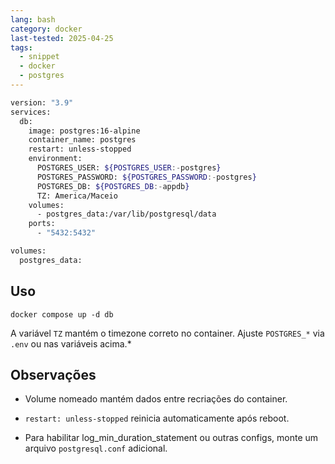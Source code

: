 ```yaml
---
lang: bash
category: docker
last-tested: 2025-04-25
tags:
  - snippet
  - docker
  - postgres
---
```


```bash
version: "3.9"
services:
  db:
    image: postgres:16-alpine
    container_name: postgres
    restart: unless-stopped
    environment:
      POSTGRES_USER: ${POSTGRES_USER:-postgres}
      POSTGRES_PASSWORD: ${POSTGRES_PASSWORD:-postgres}
      POSTGRES_DB: ${POSTGRES_DB:-appdb}
      TZ: America/Maceio
    volumes:
      - postgres_data:/var/lib/postgresql/data
    ports:
      - "5432:5432"

volumes:
  postgres_data:
```

## Uso

```
docker compose up -d db
```

A variável `TZ` mantém o timezone correto no container. Ajuste `POSTGRES_*` via `.env` ou nas variáveis acima.*

## Observações

- Volume nomeado mantém dados entre recriações do container.
    
- `restart: unless-stopped` reinicia automaticamente após reboot.
    
- Para habilitar log_min_duration_statement ou outras configs, monte um arquivo `postgresql.conf` adicional.
